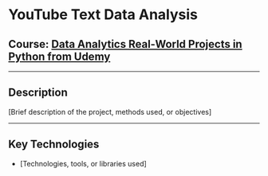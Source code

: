 # YouTube Text Data Analysis

## Course: [**Data Analytics Real-World Projects in Python from Udemy**](https://www.udemy.com/course/data-analytics-projects-python/)

---

## Description
[Brief description of the project, methods used, or objectives]

---

## Key Technologies
- [Technologies, tools, or libraries used]
